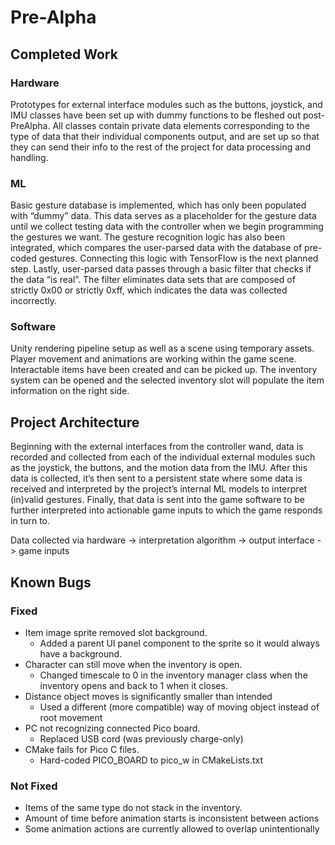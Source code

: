 # Pre-Alpha 

## Completed Work
### Hardware
Prototypes for external interface modules such as the buttons, joystick, and IMU classes have been set up with dummy functions to be fleshed out post-PreAlpha. All classes contain private data elements corresponding to the type of data that their individual components output, and are set up so that they can send their info to the rest of the project for data processing and handling.

### ML
Basic gesture database is implemented, which has only been populated with “dummy” data. This data serves as a placeholder for the gesture data until we collect testing data with the controller when we begin programming the gestures we want. The gesture recognition logic has also been integrated, which compares the user-parsed data with the database of pre-coded gestures. Connecting this logic with TensorFlow is the next planned step. Lastly, user-parsed data passes through a basic filter that checks if the data “is real”. The filter eliminates data sets that are composed of strictly 0x00 or strictly 0xff, which indicates the data was collected incorrectly.

### Software
Unity rendering pipeline setup as well as a scene using temporary assets. Player movement and animations are working within the game scene. Interactable items have been created and can be picked up. The inventory system can be opened and the selected inventory slot will populate the item information on the right side.

## Project Architecture
Beginning with the external interfaces from the controller wand, data is recorded and collected from each of the individual external modules such as the joystick, the buttons, and the motion data from the IMU. After this data is collected, it’s then sent to a persistent state where some data is received and interpreted by the project’s internal ML models to interpret (in)valid gestures. Finally, that data is sent into the game software to be further interpreted into actionable game inputs to which the game responds in turn to.

Data collected via hardware -> interpretation algorithm -> output interface -> game inputs

## Known Bugs
### Fixed
- Item image sprite removed slot background. 
  - Added a parent UI panel component to the sprite so it would always have a background.
- Character can still move when the inventory is open. 
  - Changed timescale to 0 in the inventory manager class when the inventory opens and back to 1 when it closes.
- Distance object moves is significantly smaller than intended 
  - Used a different (more compatible) way of moving object instead of root movement
- PC not recognizing connected Pico board.
  - Replaced USB cord (was previously charge-only)
- CMake fails for Pico C files.
  - Hard-coded PICO_BOARD to pico_w in CMakeLists.txt
### Not Fixed
- Items of the same type do not stack in the inventory.
- Amount of time before animation starts is inconsistent between actions
- Some animation actions are currently allowed to overlap unintentionally 
